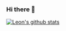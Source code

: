 ### Hi there 👋

<!--
**WnLeon/WnLeon** is a ✨ _special_ ✨ repository because its `README.md` (this file) appears on your GitHub profile.

Here are some ideas to get you started:

- 🔭 I’m currently working on ...
- 🌱 I’m currently learning ...
- 👯 I’m looking to collaborate on ...
- 🤔 I’m looking for help with ...
- 💬 Ask me about ...
- 📫 How to reach me: ...
- 😄 Pronouns: ...
- ⚡ Fun fact: ...
-->
[![Leon's github stats](https://github-readme-stats.vercel.app/api?username=WnLeon?theme=tokyonight)
](https://github.com/anuraghazra/github-readme-stats)
